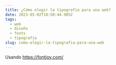 ```yaml
---
title: ¿Cómo elegir la tipografía para una web?
date: 2023-05-02T18:50:44.905Z
tags:
  - web
  - diseño
  - fonts
  - tipografía
slug: como-elegir-la-tipografia-para-una-web
---
```


Usando https://fontjoy.com/
